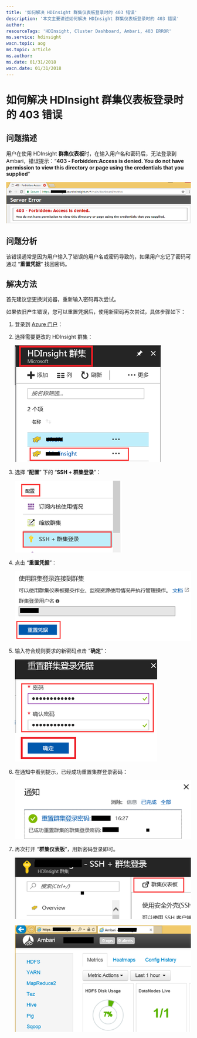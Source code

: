 ```yaml
---
title: '如何解决 HDInsight 群集仪表板登录时的 403 错误'
description: '本文主要讲述如何解决 HDInsight 群集仪表板登录时的 403 错误'
author: 
resourceTags: 'HDInsight, Cluster Dashboard, Ambari, 403 ERROR'
ms.service: hdinsight
wacn.topic: aog
ms.topic: article
ms.author: 
ms.date: 01/31/2018
wacn.date: 01/31/2018
---
```


# 如何解决 HDInsight 群集仪表板登录时的 403 错误

## 问题描述

用户在使用 HDInsight **群集仪表板**时，在输入用户名和密码后，无法登录到 Ambari，错误提示：“**403 - Forbidden:Access is denied. You do not have permission to view this directory or page using the credentials that you supplied**”

![01](media/aog-hdinsight-qa-cluster-dashboard-access-denied/01.png)

## 问题分析

该错误通常是因为用户输入了错误的用户名或密码导致的，如果用户忘记了密码可通过 “**重置凭据**” 找回密码。

## 解决方法

首先建议您更换浏览器，重新输入密码再次尝试。

如果依旧产生错误，您可以重置凭据后，使用新密码再次尝试，具体步骤如下：

1. 登录到 [Azure 门户](https://portal.azure.cn)：
2. 选择需要更改的 HDInsight 群集：

    ![02](media/aog-hdinsight-qa-cluster-dashboard-access-denied/02.png)

3. 选择 “**配置**” 下的 “**SSH + 群集登录**”：

    ![03](media/aog-hdinsight-qa-cluster-dashboard-access-denied/03.png)

4. 点击 “**重置凭据**”：

    ![04](media/aog-hdinsight-qa-cluster-dashboard-access-denied/04.png)

5. 输入符合规则要求的新密码点击 “**确定**”：

    ![05](media/aog-hdinsight-qa-cluster-dashboard-access-denied/05.png)

6. 在通知中看到提示，已经成功重置集群登录密码：

    ![06](media/aog-hdinsight-qa-cluster-dashboard-access-denied/06.png)


7. 再次打开 “**群集仪表板**”，用新密码登录即可。
    
    ![07](media/aog-hdinsight-qa-cluster-dashboard-access-denied/07.png)

    ![08](media/aog-hdinsight-qa-cluster-dashboard-access-denied/08.png)